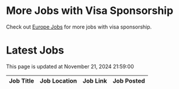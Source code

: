 # More Jobs with Visa Sponsorship

Check out [Europe Jobs](https://github.com/sureshparimi/europejobs#latest-jobs) for more jobs with visa sponsorship.

# Latest Jobs

This page is updated at November 21, 2024 21:59:00

| Job Title | Job Location | Job Link | Job Posted |
| --- | --- | --- | --- |
